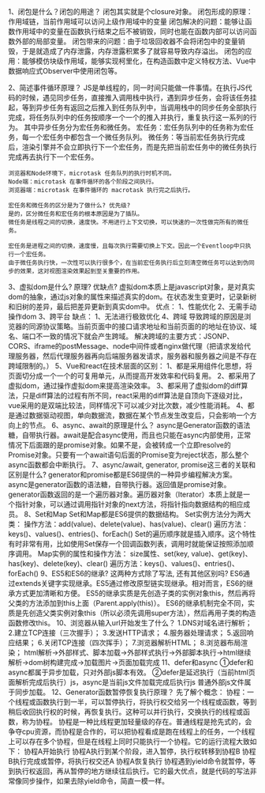 1、闭包是什么？闭包的用途？
  闭包其实就是个closure对象。
  闭包形成的原理：作用域链，当前作用域可以访问上级作用域中的变量 
  闭包解决的问题：能够让函数作用域中的变量在函数执行结束之后不被销毁，同时也能在函数内部可以访问函数外部的局部变量。
  闭包带来的问题：由于垃圾回收器不会将闭包中的变量销毁，于是就造成了内存泄露，内存泄露积累多了就容易导致内存溢出。
  闭包的应用：能够模仿块级作用域，能够实现柯里化，在构造函数中定义特权方法、Vue中数据响应式Observer中使用闭包等。

2、简述事件循环原理？
    JS是单线程的，同一时间只能做一件事情。在执行JS代码的时候，遇见同步任务，直接推入调用栈中执行，遇到异步任务，会将该任务挂起，等到异步任务有返回之后推入到任务队列中，当调用栈中的同步任务全部执行完成，将任务队列中的任务按顺序一个一个的推入并执行，重复执行这一系列的行为。
    其中异步任务分为宏任务和微任务。
    宏任务：宏任务队列中的任务称为宏任务，每一个宏任务中都包含一个微任务队列。
    微任务：等当前宏任务执行完成后，渲染引擎并不会立即执行下一个宏任务，而是先把当前宏任务中的微任务执行完成再去执行下一个宏任务。

    浏览器和Node环境下，microtask 任务队列的执行时机不同。
    Node端：microtask 在事件循环的各个阶段之间执行。
    浏览器端：microtask 在事件循环的 macrotask 执行完之后执行。

    宏任务和微任务的区分是为了做什么? 优先级?
    是的，区分微任务和宏任务的根本原因是为了插队。
    微任务是线程之间的切换，速度快。不用进行上下文切换，可以快速的一次性做完所有的微任务。

    宏任务是进程之间的切换，速度慢，且每次执行需要切换上下文。因此一个Eventloop中只执行一个宏任务。
    由于微任务执行快，一次性可以执行很多个，在当前宏任务执行后立刻清空微任务可以达到伪同步的效果，这对视图渲染效果起到至关重要的作用。

3、虚拟dom是什么? 原理? 优缺点?
    虚拟dom本质上是javascript对象，是对真实dom的抽象，通过js对象的属性来描述真实的dom。在状态发生变更时，记录新树和旧树的差异，最后把差异更新到真实dom中。
    优点：
    1、性能优化
    2、无需手动操作dom
    3、跨平台
    缺点：
    1、无法进行极致优化
4、跨域
  导致跨域的原因是浏览器的同源协议策略。当前页面中的接口请求地址和当前页面的的地址在协议、域名、端口不一致的情况下就会产生跨域。
  解决跨域的主要方式：JSONP、CORS、iframe的postMessage、node中间件或者nginx做代理（把请求发给代理服务器，然后代理服务器再向后端服务器发请求，服务器和服务器之间是不存在跨域限制的。）
5、Vue和react在技术层面的区别：
  1、都是采用组件化思想，将页面切分成一个一个的可复用单元，从而提高开发效率和代码复用。
  2、都采用了虚拟dom，通过操作虚拟dom来提高渲染效率。
  3、都采用了虚拟dom的diff算法，只是diff算法的过程有所不同，react采用的diff算法是自顶向下逐级对比，vue采用的是双端比较法，同样情况下可以减少对比次数，减少性能消耗。
  4、都是通过数据驱动视图，单向数据流，数据在某个节点发生改变后，只会影响一个方向上的节点。
6、async、await的原理是什么？
  async是Generator函数的语法糖，自带执行器。await是配合async使用，而且也只能在async内部使用，正常情况下后面跟的是promise对象。如果不是，会被转成一个立即resolve的Promise对象。只要有一个await语句后面的Promise变为reject状态，那么整个async函数都会中断执行。
7、async/await, generator, promise这三者的关联和区别是什么?
  generator和promise都是ES6提供的一种异步编程解决方案。
  async是generator函数的语法糖，自带执行器。返回值是promise对象。
  generator函数返回的是一个遍历器对象。遍历器对象（Iterator）本质上就是一个指针对象，可以通过调用指针对象的next方法，将指针指向数据结构的相应成员。
8、Set和Map
  Set和Map都是ES6提供的数据结构。
  Set实例方法分为两大类：
  操作方法：add(value)、delete(value)、has(value)、clear()
  遍历方法：keys()、values()、entries()、forEach()
  Set的遍历顺序就是插入顺序。这个特性有时非常有用，比如使用Set保存一个回调函数列表，调用时就能保证按照添加顺序调用。
  Map实例的属性和操作方法：
  size属性、set(key, value)、get(key)、has(key)、delete(key)、clear()
  遍历方法：keys()、values()、entries()、forEach()
9、ES5和ES6的继承? 这两种方式除了写法, 还有其他区别吗?
  ES6通过extends关键字实现继承。ES5通过修改原型链实现继承。相对而言，ES6的继承方式更加清晰和方便。
  ES5的继承实质是先创造子类的实例对象this，然后再将父类的方法添加到this上面（Parent.apply(this)）。
  ES6的继承机制完全不同，实质是先创造父类实例对象this（所以必须先调用super方法），然后再用子类的构造函数修改this。
10、浏览器从输入url开始发生了什么？
  1.DNS对域名进行解析；
  2.建立TCP连接（三次握手）；
  3.发送HTTP请求；
  4.服务器处理请求；
  5.返回响应结果；
  6.关闭TCP连接（四次挥手）；
  7.浏览器解析HTML；
  8.浏览器布局渲染；
  html解析->外部样式、脚本加载->外部样式执行->外部脚本执行->html继续解析->dom树构建完成->加载图片->页面加载完成
11、defer和async
    ①defer和async都属于异步加载，只对外部js脚本有效。
    ②defer是延迟执行（当前html页面解析完成后执行）js，async是当前js文件加载完成后执行js
    普通外部js文件属于同步加载。
12、Generator函数暂停恢复执行原理？
  先了解个概念：
  协程：一个线程或函数执行到一半，可以暂停执行，将执行权交给另一个线程或函数，等到稍后收回执行权的时候，再恢复执行。这种可以并行执行，交换执行的线程或函数，称为协程。
  协程是一种比线程更加轻量级的存在。普通线程是抢先式的，会争夺cpu资源，而协程是合作的，可以把协程看成是跑在线程上的任务，一个线程上可以存在多个协程，但是在线程上同时只能执行一个协程。它的运行流程大致如下：
    协程A开始执行
    协程A执行到某个阶段，进入暂停，执行权转移到协程B
    协程B执行完成或暂停，将执行权交还A
    协程A恢复执行
  协程遇到yield命令就暂停，等到执行权返回，再从暂停的地方继续往后执行。它的最大优点，就是代码的写法非常像同步操作，如果去除yield命令，简直一模一样。
